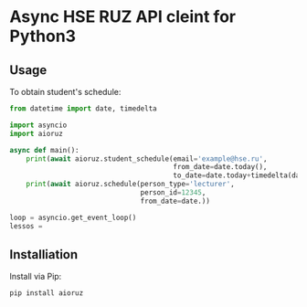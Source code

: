 # Async HSE RUZ API cleint for Python3
## Usage
To obtain student's schedule:

```python
from datetime import date, timedelta

import asyncio
import aioruz

async def main():
	print(await aioruz.student_schedule(email='example@hse.ru',
	 									from_date=date.today(),
	 									to_date=date.today+timedelta(days=7)))
	print(await aioruz.schedule(person_type='lecturer', 
								person_id=12345,
								from_date=date.))

loop = asyncio.get_event_loop()
lessos = 
```
## Installiation
Install via Pip:

```bash
pip install aioruz
```